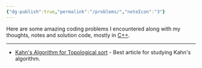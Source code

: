 ```yaml
---
{"dg-publish":true,"permalink":"/problems/","noteIcon":"3"}
---
```


Here are some amazing coding problems I encountered along with my thoughts, notes and solution code, mostly in [C++](https://www.learncpp.com/).

---
- [Kahn's Algorithm for Topological sort](https://www.interviewcake.com/concept/cpp/topological-sort) - Best article for studying Kahn's algorithm. 
